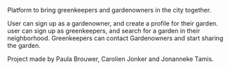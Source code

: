 Platform to bring greenkeepers and gardenowners in the city together.

User can sign up as a gardenowner, and create a profile for their garden.
user can sign up as greenkeepers, and search for a garden in their neighborhood.
Greenkeepers can contact Gardenowners and start sharing the garden.


Project made by Paula Brouwer, Carolien Jonker and Jonanneke Tamis.
